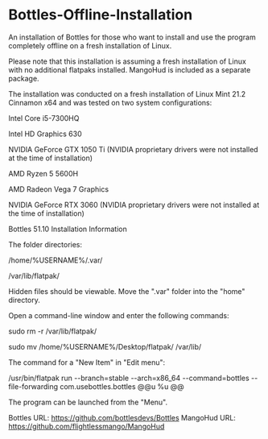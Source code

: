 # Bottles-Offline-Installation
An installation of Bottles for those who want to install and use the program completely offline on a fresh installation of Linux.

Please note that this installation is assuming a fresh installation of Linux with no additional flatpaks installed. MangoHud is included as a separate package.

The installation was conducted on a fresh installation of Linux Mint 21.2 Cinnamon x64 and was tested on two system configurations:

Intel Core i5-7300HQ

Intel HD Graphics 630

NVIDIA GeForce GTX 1050 Ti (NVIDIA proprietary drivers were not installed at the time of installation)

AMD Ryzen 5 5600H

AMD Radeon Vega 7 Graphics

NVIDIA GeForce RTX 3060 (NVIDIA proprietary drivers were not installed at the time of installation)

Bottles 51.10 Installation Information

The folder directories:

/home/%USERNAME%/.var/

/var/lib/flatpak/

Hidden files should be viewable. Move the ".var" folder into the "home" directory.

Open a command-line window and enter the following commands:

sudo rm -r /var/lib/flatpak/

sudo mv /home/%USERNAME%/Desktop/flatpak/ /var/lib/

The command for a "New Item" in "Edit menu":

/usr/bin/flatpak run --branch=stable --arch=x86_64 --command=bottles --file-forwarding com.usebottles.bottles @@u %u @@

The program can be launched from the "Menu".

Bottles URL: https://github.com/bottlesdevs/Bottles
MangoHud URL: https://github.com/flightlessmango/MangoHud
